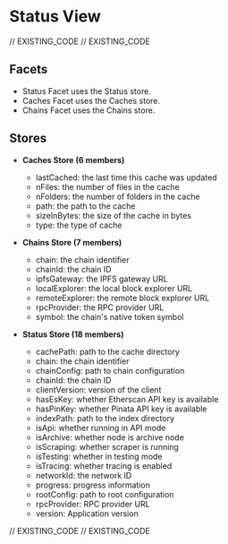 <!--
Copyright 2016, 2026 The Authors. All rights reserved.
Use of this source code is governed by a license that can
be found in the LICENSE file.

Parts of this file were auto generated. Edit only those parts of
the code inside of 'EXISTING_CODE' tags.
-->
# Status View

// EXISTING_CODE
// EXISTING_CODE

## Facets

- Status Facet uses the Status store.
- Caches Facet uses the Caches store.
- Chains Facet uses the Chains store.

## Stores

- **Caches Store (6 members)**

  - lastCached: the last time this cache was updated
  - nFiles: the number of files in the cache
  - nFolders: the number of folders in the cache
  - path: the path to the cache
  - sizeInBytes: the size of the cache in bytes
  - type: the type of cache

- **Chains Store (7 members)**

  - chain: the chain identifier
  - chainId: the chain ID
  - ipfsGateway: the IPFS gateway URL
  - localExplorer: the local block explorer URL
  - remoteExplorer: the remote block explorer URL
  - rpcProvider: the RPC provider URL
  - symbol: the chain's native token symbol

- **Status Store (18 members)**

  - cachePath: path to the cache directory
  - chain: the chain identifier
  - chainConfig: path to chain configuration
  - chainId: the chain ID
  - clientVersion: version of the client
  - hasEsKey: whether Etherscan API key is available
  - hasPinKey: whether Pinata API key is available
  - indexPath: path to the index directory
  - isApi: whether running in API mode
  - isArchive: whether node is archive node
  - isScraping: whether scraper is running
  - isTesting: whether in testing mode
  - isTracing: whether tracing is enabled
  - networkId: the network ID
  - progress: progress information
  - rootConfig: path to root configuration
  - rpcProvider: RPC provider URL
  - version: Application version

// EXISTING_CODE
// EXISTING_CODE
